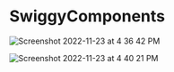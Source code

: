 # SwiggyComponents

![Screenshot 2022-11-23 at 4 36 42 PM](https://user-images.githubusercontent.com/41722821/203531734-49859d89-2d82-47e8-934e-17aae56b383b.png)

![Screenshot 2022-11-23 at 4 40 21 PM](https://user-images.githubusercontent.com/41722821/203532403-0f64bc65-27b7-42bf-9700-3227c087f037.png)
